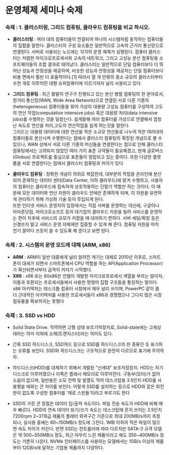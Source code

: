 # 운영체제 세미나 숙제 

### 숙제 : 1. 클러스터링, 그리드 컴퓨팅, 클라우드 컴퓨팅을 비교 하시오.
* **클러스터링** : 여러 대의 컴퓨터들이 연결되어 하나의 시스템처럼 동작하는 컴퓨터들의 집합을 말한다. 클러스터의 구성 요소들은 일반적으로 고속의 근거리 통신망으로 연결된다. 서버로 사용되는 노드에는 각각의 운영 체제가 실행된다. 컴퓨터 클러스터는 저렴한 마이크로프로세서와 고속의 네트워크, 그리고 고성능 분산 컴퓨팅용 소프트웨어들의 조합 결과로 태어났다. 클러스터는 일반적으로 단일 컴퓨터보다 더 뛰어난 성능과 안정성을 제공하며, 비슷한 성능과 안정성을 제공하는 단일 컴퓨터보다 비용 면에서 훨씬 더 효율적이다.[1] 따라서 열 개 안팎의 중소 규모의 클러스터부터 수천 개로 이루어진 대형 슈퍼컴퓨터에 이르기까지 널리 사용되고 있다.

* **그리드 컴퓨팅** : 최근 활발히 연구가 진행되고 있는 분산 병렬 컴퓨팅의 한 분야로서, 원거리 통신망(WAN, Wide Area Network)으로 연결된 서로 다른 기종의(heterogeneous) 컴퓨터들을 묶어 가상의 대용량 고성능 컴퓨터를 구성하여 고도의 연산 작업(computation intensive jobs) 혹은 대용량 처리(data intensive jobs)를 수행하는 것을 일컫는다. 쉽게말해 여러 컴퓨터를 가상으로 연결해서 엄청난 속도로 연산을 처리,고도의 연산작업을 쉽게 하는것을 말한다. <br>
 그리드는 대용량 데이터에 대한 연산을 작은 소규모 연산들로 나누어 작은 여러대의 컴퓨터들로 분산시켜 수행한다는 점에서 클러스터 컴퓨팅의 확장된 개념으로 볼 수 있으나, WAN 상에서 서로 다른 기종의 머신들을 연결한다는 점으로 인해 클러스터 컴퓨팅에서는 고려되지 않았던 여러 가지 표준 규약들이 필요해졌고, 현재 글로버스(Globus) 프로젝트를 중심으로 표준들이 정립되고 있는 중이다. 또한 다양한 플랫폼을 서로 연결한다는 점에서 클러스터 컴퓨팅과 차이가 있다

* **클라우드 컴퓨팅** : 정확한 개념이 의외로 복잡한데, 대부분의 작업을 온라인에 분산되어 존재하는 데이터 센터(Data Center, 이하 클라우드)에 맡겨 수행하고, 사용자의 컴퓨터는 클라우드에 접속하여 상호작용하는 단말기 역할만 하는 것이다. 이 때문에 모든 데이터와 연산 자원이 클라우드 안에만 존재하게 되며, 이 자원을 유연하게 관리하기 위해 가상화 기술 등이 투입되게 된다. <br>
또한 인터넷 서비스 운영자의 입장에서는 직접 서버를 운영하는 대신에, 구글이나 아마존닷컴, 마이크로소프트 등의 대기업의 클라우드 자원을 빌려 서비스를 운영하는 편이 차후에 서비스의 규모가 커졌을 때 대처하기 편하다. 서버 세팅/확장 등은 신경쓰지 말고 서비스 운영 자체에만 집중할 수 있게 해 준다. 컴퓨팅 자원을 마치 전기 끌어다 쓰듯이 쓸 수 있도록 해 준다고 보면 된다.


### 숙제 : 2. 시스템의 운영 모드에 대해 (ARM, x86)
* **ARM** : ARM이 일반 대중에게 널리 알려진 계기는 대체로 2010년 이후로, 스마트폰이 대세가 되면서 스마트폰에서 CPU 역할을 하는 AP(Application Processor)가 확산되면서부터 급격히 커지기 시작했다.
* **X86** : x86 또는 80x86은 인텔이 개발한 마이크로프로세서 계열을 부르는 말이자, 이들과 호환되는 프로세서들에서 사용한 명령어 집합 구조들을 통칭하는 말이다. x86 아키텍처는 데스크톱 컴퓨터 시장에서 매우 널리 쓰이며, PowerPC 같이 좀 더 근대적인 아키텍처를 사용한 프로세서들이 x86과 경쟁했으나 그다지 많은 시장 점유율을 확보하지는 못했다


### 숙제 : 3. SSD vs HDD

* Solid State Drive. 직역하면 고형 상태 보조기억장치로, Solid-state에는 고체상태라는 의미 이외에 소체(트랜지스터)라는 의미도 있다.

* 간혹 SSD 하드디스크, SSD하드 등으로 SSD를 하드디스크의 한 종류인 듯 표기하는 오류를 보인다. SSD와 하드디스크는 구조적으로 완전히 다르므로 표기에 주의하자.

* 하드디스크(HDD)를 대체하기 위해서 개발된 "신세대" 보조저장장치. HDD는 자기 디스크로 이루어졌으나 이쪽은 플래시 메모리로 이루어진다. 구동부(모터)가 없어 소음이 없으며, 일반용은 소모 전력 및 발열도 적어 데스크탑용 3.5인치 HDD를 사용했을 때와는 큰 차이를 보인다. 이렇게 SSD를 설치하는 등으로 HDD와 같은 회전판이 없도록 구성한 컴퓨터를 '제로 스핀들'이라고 부르기도 한다

* SSD의 가장 큰 장점은 데이터 입/출력 속도이다. 파일 전송 속도가 HDD에 비해 매우 빠르다. HDD의 연속 데이터 읽기/쓰기 속도는 데스크탑에 흔히 쓰이는 3.5인치 7200rpm 2~3TB급 제품의 플래터 외곽구간 기준으로 최대 200MB/s까지 측정되나, 실사용 중에는 60~150MB/s 정도에 그친다. 1MB 이하의 작은 파일이 많으면 속도 차이가 커진다. 반면 SSD는 컨트롤러에 따라 다르지만 SATA-3 규격 모델은 약 500~550MB/s 정도, 최근 아무리 느린 제품이라고 해도 350~400MB/s 정도는 가뿐히 나온다. NVMe 인터페이스를 사용하는 모델에서는 1GB/s 이상의 제품부터 12GB/s에 달하는 기업용 제품까지 다양하다.
